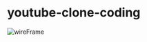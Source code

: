 # youtube-clone-coding
![wireFrame](https://user-images.githubusercontent.com/42764588/133364299-09e77869-c372-4d22-a1fa-e51f889eb057.png)
